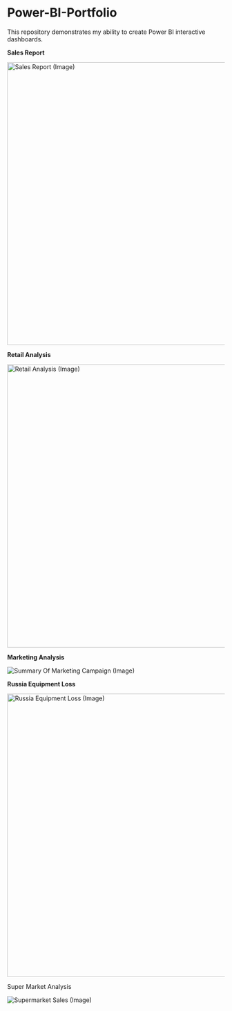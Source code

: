 # Power-BI-Portfolio
This repository demonstrates my ability to create Power BI interactive dashboards.

**Sales Report**

<img width="655" alt="Sales Report (Image)" src="https://user-images.githubusercontent.com/93969104/193637457-b7349cce-95e3-44f6-b359-b21a3ed14533.png">

**Retail Analysis**

<img width="656" alt="Retail Analysis (Image)" src="https://user-images.githubusercontent.com/93969104/193874097-b947a651-5c8f-421e-9e72-90a7e323952e.png">

**Marketing Analysis**

![Summary Of Marketing Campaign (Image)](https://user-images.githubusercontent.com/93969104/194915749-0cadf68d-2f60-4a81-aeba-445f3bed133d.png)

**Russia Equipment Loss**

<img width="656" alt="Russia Equipment Loss (Image)" src="https://user-images.githubusercontent.com/93969104/196201775-fbf61370-1141-4aec-9e81-022ed3c57832.png">

Super Market Analysis

![Supermarket Sales (Image)](https://user-images.githubusercontent.com/93969104/197474023-4cf4ce72-439c-4dd9-8d66-61a5b5c73b1d.jpg)
